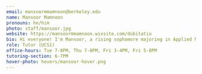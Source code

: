 ```yaml
---
email: mansoormmamnoon@berkeley.edu
name: Mansoor Mamnoon
pronouns: he/him
photo: staff/mansoor.jpg
website: https://mansoormmamnoon.wixsite.com/dubitatio
bio: Hi everyone! I'm Mansoor, a rising sophomore majoring in Applied Math. Beyond the classroom, you'll often find me engrossed in a book, with Jeffrey Archer's "Kane and Abel" being my favorite. As an avid fan of epic fantasy series, 'House of the Dragon' and 'Game of Thrones' are my go-tos. Excited for a fantastic semester ahead and to get to know all of you better!
role: Tutor (UCS1)
office-hours: Tue 7-8PM, Thu 7-8PM, Fri 3-4PM, Fri 5-8PM
tutoring-section: 6-7PM
hover-photo: hovers/mansoor-hover.png
---
```


